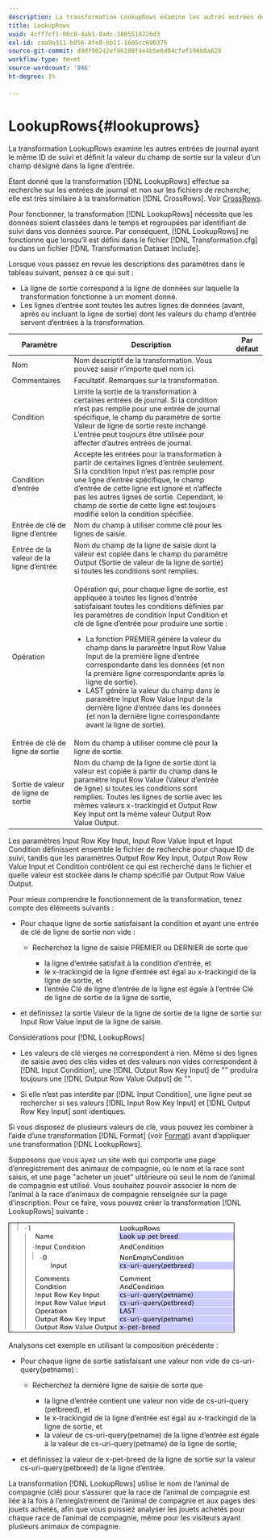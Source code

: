 ```yaml
---
description: La transformation LookupRows examine les autres entrées de journal ayant le même ID de suivi et définit la valeur du champ de sortie sur la valeur d’un champ désigné dans la ligne d’entrée.
title: LookupRows
uuid: 4cff7cf1-00c8-4ab1-8adc-3805518226d3
exl-id: caa9a311-b056-4fe8-bb11-1605cc690375
source-git-commit: d9df90242ef96188f4e4b5e6d04cfef196b0a628
workflow-type: tm+mt
source-wordcount: '946'
ht-degree: 1%

---
```


# LookupRows{#lookuprows}

La transformation LookupRows examine les autres entrées de journal ayant le même ID de suivi et définit la valeur du champ de sortie sur la valeur d’un champ désigné dans la ligne d’entrée.

Étant donné que la transformation [!DNL LookupRows] effectue sa recherche sur les entrées de journal et non sur les fichiers de recherche, elle est très similaire à la transformation [!DNL CrossRows]. Voir [CrossRows](../../../../../home/c-dataset-const-proc/c-data-trans/c-transf-types/c-standard-transf/c-crossrows.md#concept-fcace08804f54db397ed631cc13ff4f2).

Pour fonctionner, la transformation [!DNL LookupRows] nécessite que les données soient classées dans le temps et regroupées par identifiant de suivi dans vos données source. Par conséquent, [!DNL LookupRows] ne fonctionne que lorsqu’il est défini dans le fichier [!DNL Transformation.cfg] ou dans un fichier [!DNL Transformation Dataset Include].

Lorsque vous passez en revue les descriptions des paramètres dans le tableau suivant, pensez à ce qui suit :

* La ligne de sortie correspond à la ligne de données sur laquelle la transformation fonctionne à un moment donné.
* Les lignes d’entrée sont toutes les autres lignes de données (avant, après ou incluant la ligne de sortie) dont les valeurs du champ d’entrée servent d’entrées à la transformation.

<table id="table_AB68A89ECD5C45F39B8433F994BBD7D8"> 
 <thead> 
  <tr> 
   <th colname="col1" class="entry"> Paramètre </th> 
   <th colname="col2" class="entry"> Description </th> 
   <th colname="col3" class="entry"> Par défaut </th> 
  </tr> 
 </thead>
 <tbody> 
  <tr> 
   <td colname="col1"> Nom </td> 
   <td colname="col2"> Nom descriptif de la transformation. Vous pouvez saisir n’importe quel nom ici. </td> 
   <td colname="col3"> </td> 
  </tr> 
  <tr> 
   <td colname="col1"> Commentaires </td> 
   <td colname="col2"> Facultatif. Remarques sur la transformation. </td> 
   <td colname="col3"> </td> 
  </tr> 
  <tr> 
   <td colname="col1"> Condition </td> 
   <td colname="col2"> Limite la sortie de la transformation à certaines entrées de journal. Si la condition n’est pas remplie pour une entrée de journal spécifique, le champ du paramètre de sortie Valeur de ligne de sortie reste inchangé. L’entrée peut toujours être utilisée pour affecter d’autres entrées de journal. </td> 
   <td colname="col3"> </td> 
  </tr> 
  <tr> 
   <td colname="col1"> Condition d’entrée </td> 
   <td colname="col2">Accepte les entrées pour la transformation à partir de certaines lignes d’entrée seulement. Si la condition <span class="wintitle"> Input</span> n’est pas remplie pour une ligne d’entrée spécifique, le champ d’entrée de cette ligne est ignoré et n’affecte pas les autres lignes de sortie. Cependant, le champ de sortie de cette ligne est toujours modifié selon la condition spécifiée. </td> 
   <td colname="col3"> </td> 
  </tr> 
  <tr> 
   <td colname="col1"> Entrée de clé de ligne d’entrée </td> 
   <td colname="col2"> Nom du champ à utiliser comme clé pour les lignes de saisie. </td> 
   <td colname="col3"> </td> 
  </tr> 
  <tr> 
   <td colname="col1"> Entrée de la valeur de la ligne d’entrée </td> 
   <td colname="col2"> Nom du champ de la ligne de saisie dont la valeur est copiée dans le champ du paramètre Output (Sortie de valeur de la ligne de sortie) si toutes les conditions sont remplies. </td> 
   <td colname="col3"> </td> 
  </tr> 
  <tr> 
   <td colname="col1"> Opération </td> 
   <td colname="col2"> <p>Opération qui, pour chaque ligne de sortie, est appliquée à toutes les lignes d’entrée satisfaisant toutes les conditions définies par les paramètres de condition <span class="wintitle"> Input</span> Condition et clé de ligne d’entrée pour produire une sortie : 
     <ul id="ul_16FB152CB558497794DDED72A2F05CDD"> 
      <li id="li_22DA9F814E4E42D0B21E90B63A2A7A0E"> La fonction PREMIER génère la valeur du champ dans le paramètre Input Row Value Input de la première ligne d’entrée correspondante dans les données (et non la première ligne correspondante après la ligne de sortie). </li> 
      <li id="li_45E00C3DE0494A1CB5C09B942088F161"> LAST génère la valeur du champ dans le paramètre Input Row Value Input de la dernière ligne d’entrée dans les données (et non la dernière ligne correspondante avant la ligne de sortie). </li> 
     </ul> </p> </td> 
   <td colname="col3"> </td> 
  </tr> 
  <tr> 
   <td colname="col1"> Entrée de clé de ligne de sortie </td> 
   <td colname="col2"> Nom du champ à utiliser comme clé pour la ligne de sortie. </td> 
   <td colname="col3"> </td> 
  </tr> 
  <tr> 
   <td colname="col1"> Sortie de valeur de ligne de sortie </td> 
   <td colname="col2">Nom du champ de la ligne de sortie dont la valeur est copiée à partir du champ dans le paramètre Input Row Value (Valeur d’entrée de ligne) si toutes les conditions sont remplies. Toutes les lignes de sortie avec les mêmes valeurs x-trackingid et <span class="wintitle"> Output Row Key Input </span>ont la même valeur <span class="wintitle"> Output Row Value Output</span>. </td> 
   <td colname="col3"> </td> 
  </tr> 
 </tbody> 
</table>

Les paramètres Input Row Key Input, Input Row Value Input et Input Condition définissent ensemble le fichier de recherche pour chaque ID de suivi, tandis que les paramètres Output Row Key Input, Output Row Row Value Input et Condition contrôlent ce qui est recherché dans le fichier et quelle valeur est stockée dans le champ spécifié par Output Row Value Output.

Pour mieux comprendre le fonctionnement de la transformation, tenez compte des éléments suivants :

* Pour chaque ligne de sortie satisfaisant la condition et ayant une entrée de clé de ligne de sortie non vide :

   * Recherchez la ligne de saisie PREMIER ou DERNIER de sorte que

      * la ligne d’entrée satisfait à la condition d’entrée, et
      * le x-trackingid de la ligne d’entrée est égal au x-trackingid de la ligne de sortie, et
      * l’entrée Clé de ligne d’entrée de la ligne est égale à l’entrée Clé de ligne de sortie de la ligne de sortie,

* et définissez la sortie Valeur de la ligne de sortie de la ligne de sortie sur Input Row Value Input de la ligne de saisie.

Considérations pour [!DNL LookupRows]

* Les valeurs de clé vierges ne correspondent à rien. Même si des lignes de saisie avec des clés vides et des valeurs non vides correspondent à [!DNL Input Condition], une [!DNL Output Row Key Input] de &quot;&quot; produira toujours une [!DNL Output Row Value Output] de &quot;&quot;.

* Si elle n’est pas interdite par [!DNL Input Condition], une ligne peut se rechercher si ses valeurs [!DNL Input Row Key Input] et [!DNL Output Row Key Input] sont identiques.

Si vous disposez de plusieurs valeurs de clé, vous pouvez les combiner à l’aide d’une transformation [!DNL Format] (voir [Format](../../../../../home/c-dataset-const-proc/c-data-trans/c-transf-types/c-standard-transf/c-format.md#concept-3de04869181e4694ab072b092186684b)) avant d’appliquer une transformation [!DNL LookupRows].

Supposons que vous ayez un site web qui comporte une page d’enregistrement des animaux de compagnie, où le nom et la race sont saisis, et une page &quot;acheter un jouet&quot; ultérieure où seul le nom de l’animal de compagnie est utilisé. Vous souhaitez pouvoir associer le nom de l’animal à la race d’animaux de compagnie renseignée sur la page d’inscription. Pour ce faire, vous pouvez créer la transformation [!DNL LookupRows] suivante :

![](assets/cfg_TransformationType_LookupRows.png)

Analysons cet exemple en utilisant la composition précédente :

* Pour chaque ligne de sortie satisfaisant une valeur non vide de cs-uri-query(petname) :

   * Recherchez la dernière ligne de saisie de sorte que

      * la ligne d’entrée contient une valeur non vide de cs-uri-query (petbreed), et
      * le x-trackingid de la ligne d’entrée est égal au x-trackingid de la ligne de sortie, et
      * la valeur de cs-uri-query(petname) de la ligne d’entrée est égale à la valeur de cs-uri-query(petname) de la ligne de sortie,

* et définissez la valeur de x-pet-breed de la ligne de sortie sur la valeur cs-uri-query(petbreed) de la ligne d’entrée.

La transformation [!DNL LookupRows] utilise le nom de l’animal de compagnie (clé) pour s’assurer que la race de l’animal de compagnie est liée à la fois à l’enregistrement de l’animal de compagnie et aux pages des jouets achetés, afin que vous puissiez analyser les jouets achetés pour chaque race de l’animal de compagnie, même pour les visiteurs ayant plusieurs animaux de compagnie.
